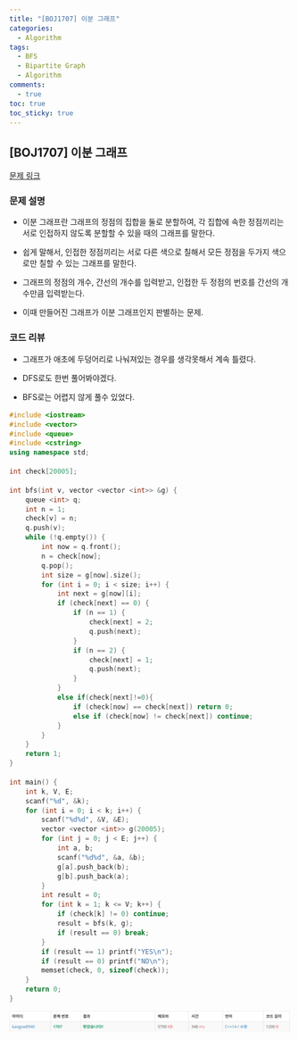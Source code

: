 ```yaml
---
title: "[BOJ1707] 이분 그래프"
categories:
  - Algorithm
tags:
  - BFS
  - Bipartite Graph
  - Algorithm
comments:
  - true
toc: true
toc_sticky: true
---
```


## [BOJ1707] 이분 그래프

[문제 링크](https://www.acmicpc.net/problem/1707)

### 문제 설명

* 이분 그래프란 그래프의 정점의 집합을 둘로 분할하여, 각 집합에 속한 정점끼리는 서로 인접하지 않도록 분할할 수 있을 때의 그래프를 말한다.

* 쉽게 말해서, 인접한 정점끼리는 서로 다른 색으로 칠해서 모든 정점을 두가지 색으로만 칠할 수 있는 그래프를 말한다.

* 그래프의 정점의 개수, 간선의 개수를 입력받고, 인접한 두 정점의 번호를 간선의 개수만큼 입력받는다.

* 이때 만들어진 그래프가 이분 그래프인지 판별하는 문제.

### 코드 리뷰

* 그래프가 애초에 두덩어리로 나눠져있는 경우를 생각못해서 계속 틀렸다.

* DFS로도 한번 풀어봐야겠다.

* BFS로는 어렵지 않게 풀수 있었다.

```cpp
#include <iostream>
#include <vector>
#include <queue>
#include <cstring>
using namespace std;

int check[20005];

int bfs(int v, vector <vector <int>> &g) {
	queue <int> q;
	int n = 1;
	check[v] = n;
	q.push(v);
	while (!q.empty()) {
		int now = q.front();
		n = check[now];
		q.pop();
		int size = g[now].size();
		for (int i = 0; i < size; i++) {
			int next = g[now][i];
			if (check[next] == 0) {
				if (n == 1) {
					check[next] = 2;
					q.push(next);
				}
				if (n == 2) {
					check[next] = 1;
					q.push(next);
				}
			}
			else if(check[next]!=0){
				if (check[now] == check[next]) return 0;
				else if (check[now] != check[next]) continue;
			}
		}
	}
	return 1;
}

int main() {
	int k, V, E;
	scanf("%d", &k);
	for (int i = 0; i < k; i++) {
		scanf("%d%d", &V, &E);
		vector <vector <int>> g(20005);
		for (int j = 0; j < E; j++) {
			int a, b;
			scanf("%d%d", &a, &b);
			g[a].push_back(b);
			g[b].push_back(a);
		}
		int result = 0;
		for (int k = 1; k <= V; k++) {
			if (check[k] != 0) continue;
			result = bfs(k, g);
			if (result == 0) break;
		}
		if (result == 1) printf("YES\n");
		if (result == 0) printf("NO\n");
		memset(check, 0, sizeof(check));
	}
	return 0;
}
```

![](/assets/img/Algorithm/0515.png)
